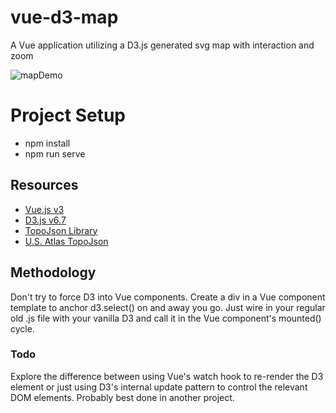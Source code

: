 # vue-d3-map
A Vue application utilizing a D3.js generated svg map with interaction and zoom

![mapDemo](https://user-images.githubusercontent.com/18636420/117899659-3092ec00-b28d-11eb-9c0d-c4a77f9d6d77.jpg)
# Project Setup
- npm install
- npm run serve

## Resources
- [Vue.js v3](https://vuejs.org/)
- [D3.js v6.7](https://d3js.org/)
- [TopoJson Library](https://github.com/topojson)
- [U.S. Atlas TopoJson](https://github.com/topojson/us-atlas)

## Methodology
Don't try to force D3 into Vue components. Create a div in a Vue component template to anchor d3.select() on and away you go. Just wire in your regular old .js file with your vanilla D3 and call it in the Vue component's mounted() cycle. 

### Todo
Explore the difference between using Vue's watch hook to re-render the D3 element or just using D3's internal update pattern to control the relevant DOM elements. Probably best done in another project.
